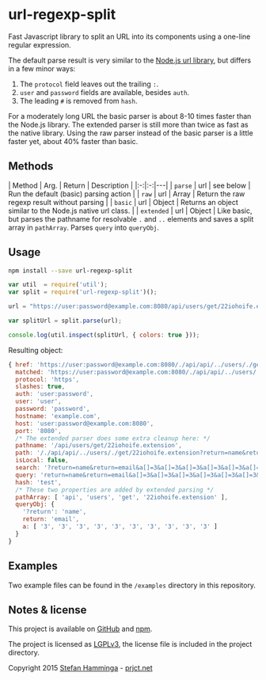 # url-regexp-split
Fast Javascript library to split an URL into its components using a one-line regular expression.

The default parse result is very similar to the [Node.js url library](https://nodejs.org/docs/latest/api/url.html#url_url_parsing), but differs in a few minor ways:
1. The `protocol` field leaves out the trailing `:`.
2. `user` and `password` fields are available, besides `auth`.
3. The leading `#` is removed from `hash`.

For a moderately long URL the basic parser is about 8-10 times faster than the Node.js library. The extended parser is still more than twice as fast as the native library. Using the raw parser instead of the basic parser is a little faster yet, about 40% faster than basic.

## Methods

| Method | Arg. | Return | Description |
|:-:|:-:|---|
| `parse` | url | see below | Run the default (basic) parsing action |
| `raw` | url | Array | Return the raw regexp result without parsing |
| `basic` | url | Object | Returns an object similar to the Node.js native url class. |
| `extended` | url | Object | Like basic, but parses the pathname for resolvable `.` and `..` elements and saves a split array in `pathArray`. Parses `query` into `queryObj`.

## Usage

```bash
npm install --save url-regexp-split
```

```javascript
var util  = require('util');
var split = require('url-regexp-split')();

url = "https://user:password@example.com:8080/api/users/get/22iohoife.extension?return=name&return=email#test"

var splitUrl = split.parse(url);

console.log(util.inspect(splitUrl, { colors: true }));
```

Resulting object:

```javascript
{ href: 'https://user:password@example.com:8080/./api/api/../users/./get/22iohoife.extension?return=name&return=email&a[]=3&a[]=3&a[]=3&a[]=3&a[]=3&a[]=3&a[]=3&a[]=3&a[]=3&a[]=3#test',
  matched: 'https://user:password@example.com:8080/./api/api/../users/./get/22iohoife.extension?return=name&return=email&a[]=3&a[]=3&a[]=3&a[]=3&a[]=3&a[]=3&a[]=3&a[]=3&a[]=3&a[]=3#test',
  protocol: 'https',
  slashes: true,
  auth: 'user:password',
  user: 'user',
  password: 'password',
  hostname: 'example.com',
  host: 'user:password@example.com:8080',
  port: '8080',
  /* The extended parser does some extra cleanup here: */
  pathname: '/api/users/get/22iohoife.extension',
  path: '/./api/api/../users/./get/22iohoife.extension?return=name&return=email&a[]=3&a[]=3&a[]=3&a[]=3&a[]=3&a[]=3&a[]=3&a[]=3&a[]=3&a[]=3#test',
  isLocal: false,
  search: '?return=name&return=email&a[]=3&a[]=3&a[]=3&a[]=3&a[]=3&a[]=3&a[]=3&a[]=3&a[]=3&a[]=3',
  query: 'return=name&return=email&a[]=3&a[]=3&a[]=3&a[]=3&a[]=3&a[]=3&a[]=3&a[]=3&a[]=3&a[]=3',
  hash: 'test',
  /* These two properties are added by extended parsing */
  pathArray: [ 'api', 'users', 'get', '22iohoife.extension' ],
  queryObj: {
    '?return': 'name',
    return: 'email',
    a: [ '3', '3', '3', '3', '3', '3', '3', '3', '3', '3' ]
  }
}
```

## Examples

Two example files can be found in the `/examples` directory in this repository.

## Notes & license
This project is available on [GitHub](https://github.com/StefanHamminga/url-regexp-split.js) and [npm](https://www.npmjs.com/package/url-regexp-split).

The project is licensed as [LGPLv3](http://www.gnu.org/licenses/lgpl-3.0.html), the license file is included in the project directory.

Copyright 2015 [Stefan Hamminga](mailto:stefan@prjct.net) - [prjct.net](https://prjct.net)
